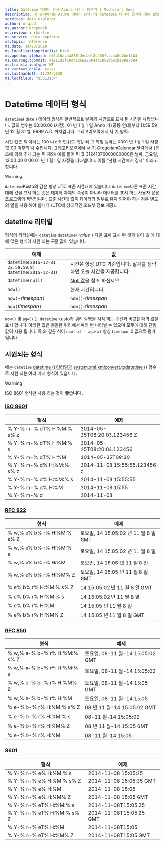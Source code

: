 ```yaml
---
title: Datetime 데이터 형식-Azure 데이터 탐색기 | Microsoft Docs
description: 이 문서에서는 Azure 데이터 탐색기의 datetime 데이터 형식에 대해 설명 합니다.
services: data-explorer
author: orspod
ms.author: orspodek
ms.reviewer: rkarlin
ms.service: data-explorer
ms.topic: reference
ms.date: 10/23/2018
ms.localizationpriority: high
ms.openlocfilehash: e65b16ac4a280f2ecbef2c4557cac4a8d7be13b3
ms.sourcegitcommit: 4e811d2f50d41c6e220b4ab1009bb81be08e7d84
ms.translationtype: MT
ms.contentlocale: ko-KR
ms.lasthandoff: 11/24/2020
ms.locfileid: "95513134"
---
```

# <a name="the-datetime-data-type"></a>Datetime 데이터 형식

`datetime`( `date` ) 데이터 형식은 일반적으로 날짜와 시간으로 표시 된 시간을 나타냅니다.
값의 범위는 00:00:00 (자정), 01 년 1 월 1 일 Anno 기 (공통 연대)부터 11:59:59 년 12 월 31 일, 9999 A.D. 까지입니다. 그레고리오력에서 서 기 양력. 

시간 값은 틱 이라는 100 나노초 단위로 측정 되 고 특정 날짜는 0001 년 1 월 1 일 자정 12:00 이후의 틱 수입니다. 그레고리오력에서 서 기 GregorianCalendar 달력에서 (윤 초에 의해 추가 되는 틱 제외)
예를 들어 틱 값 31241376000000000은 날짜, 금요일, 12:00:00 0100 01 년 1 월 1 일 자정을 나타냅니다.
이를 "선형 시간에서 잠시" 이라고 합니다.

> [!WARNING]
> `datetime`Kusto의 값은 항상 UTC 표준 시간대에 있습니다. `datetime`다른 표준 시간대에 값을 표시 하는 것은 데이터 자체의 속성이 아니라 데이터를 표시 하는 사용자 응용 프로그램의 책임입니다. 표준 시간대 값이 데이터의 일부로 유지 되어야 하는 경우 별도의 열을 사용 해야 합니다 (UTC에 상대적인 오프셋 정보 제공).

## <a name="datetime-literals"></a>datetime 리터럴

형식의 리터럴에는 `datetime` `datetime(` *value* `)` 다음 표에 표시 된 것과 같이 *값* 에 대해 많은 형식이 지원 되는 구문 값이 있습니다.

|예제                                                     |값                                                         |
|------------------------------------------------------------|--------------------------------------------------------------|
|`datetime(2015-12-31 23:59:59.9)`<br/>`datetime(2015-12-31)`|시간은 항상 UTC 기준입니다. 날짜를 생략하면 오늘 시간을 제공합니다.|
|`datetime(null)`                                            |[Null 값](null-values.md)을 참조 하십시오.                            |
|`now()`                                                     |현재 시간입니다.                                             |
|`now(`-*timespan*`)`                                        |`now()-`*timespan*                                            |
|`ago(`*timespan*`)`                                         |`now()-`*timespan*                                            |

`now()` 및 `ago()` 는 `datetime` kusto가 쿼리 실행을 시작 하는 순간과 비교할 때의 값을 표시 합니다. 이러한 값은 동일한 쿼리에서 여러 번 나타날 수 있으며 모두에 대해 단일 값이 사용 됩니다.
즉,와 같은 식이 `now(-x) - ago(x)` 항상 `timespan` 0 값으로 평가 됩니다.

## <a name="supported-formats"></a>지원되는 형식

에는 `datetime` [datetime () 리터럴과](#datetime-literals) [system.xml.xmlconvert.todatetime ()](../todatetimefunction.md) 함수로 지원 되는 여러 가지 형식이 있습니다.

> [!WARNING]
> ISO 8601 형식만 사용 하는 것이 **좋습니다** .

### <a name="iso-8601"></a>[ISO 8601](https://www.iso.org/iso/home/standards/iso8601.htm)

|형식|예제|
|------|-------|
|% Y-% m-% dT% H:%M:% s% z|2014-05-25T08:20:03.123456 Z|
|% Y-% m-% dT% H:%M:% s|2014-05-25T08:20:03.123456|
|% Y-% m-% dT% H:%M|2014-05-25T08:20|
|% Y-% m-% d% H:%M:% s% z|2014-11-08 15:55:55.123456 z|
|% Y-% m-% d% H:%M:% s|2014-11-08 15:55:55|
|% Y-% m-% d% H:%M|2014-11-08 15:55|
|% Y-% m-% d|2014-11-08|

### <a name="rfc-822"></a>[RFC 822](https://www.ietf.org/rfc/rfc0822.txt)

|형식|예제|
|------|-------|
|% w,% e% b% r% H:%M:% s% Z|토요일, 14 15:05:02 년 11 월 8 일 GMT|
|% w,% e% b% r% H:%M:% s|토요일, 14 15:05:02 년 11 월 8 일|
|% w,% e% b% r% H:%M|토요일, 14 15:05 년 11 월 8 일|
|% w,% e% b% r% H:%M% Z|토요일, 14 15:05 년 11 월 8 일 GMT|
|% e% b% r% H:%M:% s% Z|14 15:05:02 년 11 월 8 일 GMT|
|% e% b% r% H:%M:% s|14 15:05:02 년 11 월 8 일|
|% e% b% r% H:%M|14 15:05 년 11 월 8 일|
|% e% b% r% H:%M% Z|14 15:05 년 11 월 8 일 GMT|

### <a name="rfc-850"></a>[RFC 850](https://tools.ietf.org/html/rfc850)

|형식|예제|
|------|-------|
|% w,% e-% b-% r% H:%M:% s% Z|토요일, 08-11 월-14 15:05:02 GMT|
|% w,% e-% b-% r% H:%M:% s|토요일, 08-11 월-14 15:05:02|
|% w,% e-% b-% r% H:%M% Z|토요일, 08-11 월-14 15:05 GMT|
|% w,% e-% b-% r% H:%M|토요일, 08-11 월-14 15:05|
|% e-% b-% r% H:%M:% s% Z|08 년 11 월-14 15:05:02 GMT|
|% e-% b-% r% H:%M:% s|08-11 월-14 15:05:02|
|% e-% b-% r% H:%M% Z|08 년 11 월-14 15:05 GMT|
|% e-% b-% r% H:%M|08-11 월-14 15:05|


### <a name="sortable"></a>8601 

|형식|예제|
|------|-------|        
|% Y-% n-% e% H:%M:% s|2014-11-08 15:05:25|
|% Y-% n-% e% H:%M:% s% Z|2014-11-08 15:05:25 GMT|
|% Y-% n-% e% H:%M|2014-11-08 15:05|
|% Y-% n-% e% H:%M% Z|2014-11-08 15:05 GMT|
|% Y-% n-% eT% H:%M:% s|2014-11-08T15:05:25|
|% Y-% n-% eT% H:%M:% s% Z|2014-11-08T15:05:25 GMT|
|% Y-% n-% eT% H:%M|2014-11-08T15:05|
|% Y-% n-% eT% H:%M% Z|2014-11-08T15:05 GMT|
